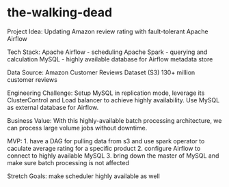 # the-walking-dead

Project Idea:
  Updating Amazon review rating with fault-tolerant Apache Airflow

Tech Stack:
	Apache Airflow - scheduling
	Apache Spark - querying and calculation
	MySQL - highly available database for Airflow metadata store

Data Source:
	Amazon Customer Reviews Dataset (S3)
	130+ million customer reviews

Engineering Challenge:
	Setup MySQL in replication mode, leverage its ClusterControl and Load balancer to achieve highly availability. Use MySQL as external database for Airflow.

Business Value:
	With this highly-available batch processing architecture, we can process large volume jobs without downtime.

MVP:
	1. have a DAG for pulling data from s3 and use spark operator to caculate average rating for a specific product
	2. configure Airflow to connect to highly available MySQL
	3. bring down the master of MySQL and make sure batch processing is not affected
  
Stretch Goals:
  make scheduler highly available as well
